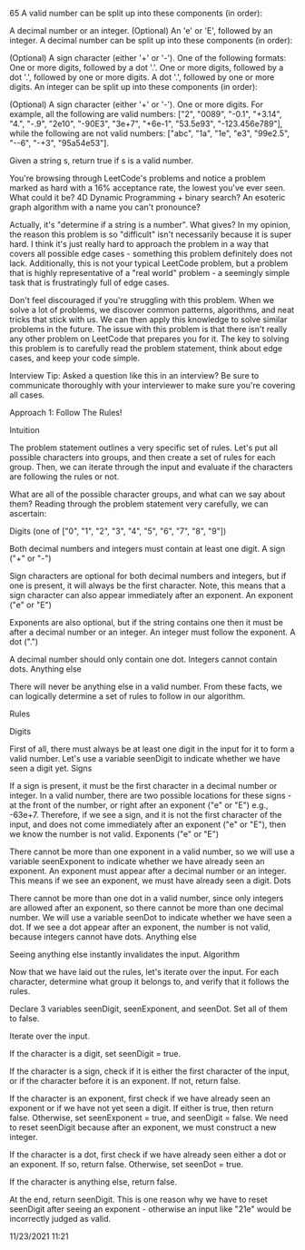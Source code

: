 65 A valid number can be split up into these components (in order):

A decimal number or an integer.
(Optional) An 'e' or 'E', followed by an integer.
A decimal number can be split up into these components (in order):

(Optional) A sign character (either '+' or '-').
One of the following formats:
One or more digits, followed by a dot '.'.
One or more digits, followed by a dot '.', followed by one or more digits.
A dot '.', followed by one or more digits.
An integer can be split up into these components (in order):

(Optional) A sign character (either '+' or '-').
One or more digits.
For example, all the following are valid numbers: ["2", "0089", "-0.1", "+3.14", "4.", "-.9", "2e10", "-90E3", "3e+7", "+6e-1", "53.5e93", "-123.456e789"], while the following are not valid numbers: ["abc", "1a", "1e", "e3", "99e2.5", "--6", "-+3", "95a54e53"].

Given a string s, return true if s is a valid number.

You're browsing through LeetCode's problems and notice a problem marked as hard with a 16% acceptance rate, the lowest you've ever seen. What could it be? 4D Dynamic Programming + binary search? An esoteric graph algorithm with a name you can't pronounce?

Actually, it's "determine if a string is a number". What gives? In my opinion, the reason this problem is so "difficult" isn't necessarily because it is super hard. I think it's just really hard to approach the problem in a way that covers all possible edge cases - something this problem definitely does not lack. Additionally, this is not your typical LeetCode problem, but a problem that is highly representative of a "real world" problem - a seemingly simple task that is frustratingly full of edge cases.

Don't feel discouraged if you're struggling with this problem. When we solve a lot of problems, we discover common patterns, algorithms, and neat tricks that stick with us. We can then apply this knowledge to solve similar problems in the future. The issue with this problem is that there isn't really any other problem on LeetCode that prepares you for it. The key to solving this problem is to carefully read the problem statement, think about edge cases, and keep your code simple.

Interview Tip: Asked a question like this in an interview? Be sure to communicate thoroughly with your interviewer to make sure you're covering all cases.

Approach 1: Follow The Rules!

Intuition

The problem statement outlines a very specific set of rules. Let's put all possible characters into groups, and then create a set of rules for each group. Then, we can iterate through the input and evaluate if the characters are following the rules or not.

What are all of the possible character groups, and what can we say about them? Reading through the problem statement very carefully, we can ascertain:

Digits (one of ["0", "1", "2", "3", "4", "5", "6", "7", "8", "9"])

Both decimal numbers and integers must contain at least one digit.
A sign ("+" or "-")

Sign characters are optional for both decimal numbers and integers, but if one is present, it will always be the first character. Note, this means that a sign character can also appear immediately after an exponent.
An exponent ("e" or "E")

Exponents are also optional, but if the string contains one then it must be after a decimal number or an integer.
An integer must follow the exponent.
A dot (".")

A decimal number should only contain one dot. Integers cannot contain dots.
Anything else

There will never be anything else in a valid number.
From these facts, we can logically determine a set of rules to follow in our algorithm.

Rules

Digits

First of all, there must always be at least one digit in the input for it to form a valid number. Let's use a variable seenDigit to indicate whether we have seen a digit yet.
Signs

If a sign is present, it must be the first character in a decimal number or integer. In a valid number, there are two possible locations for these signs - at the front of the number, or right after an exponent ("e" or "E") e.g., -63e+7. Therefore, if we see a sign, and it is not the first character of the input, and does not come immediately after an exponent ("e" or "E"), then we know the number is not valid.
Exponents ("e" or "E")

There cannot be more than one exponent in a valid number, so we will use a variable seenExponent to indicate whether we have already seen an exponent.
An exponent must appear after a decimal number or an integer. This means if we see an exponent, we must have already seen a digit.
Dots

There cannot be more than one dot in a valid number, since only integers are allowed after an exponent, so there cannot be more than one decimal number. We will use a variable seenDot to indicate whether we have seen a dot.
If we see a dot appear after an exponent, the number is not valid, because integers cannot have dots.
Anything else

Seeing anything else instantly invalidates the input.
Algorithm

Now that we have laid out the rules, let's iterate over the input. For each character, determine what group it belongs to, and verify that it follows the rules.

Declare 3 variables seenDigit, seenExponent, and seenDot. Set all of them to false.

Iterate over the input.

If the character is a digit, set seenDigit = true.

If the character is a sign, check if it is either the first character of the input, or if the character before it is an exponent. If not, return false.

If the character is an exponent, first check if we have already seen an exponent or if we have not yet seen a digit. If either is true, then return false. Otherwise, set seenExponent = true, and seenDigit = false. We need to reset seenDigit because after an exponent, we must construct a new integer.

If the character is a dot, first check if we have already seen either a dot or an exponent. If so, return false. Otherwise, set seenDot = true.

If the character is anything else, return false.

At the end, return seenDigit. This is one reason why we have to reset seenDigit after seeing an exponent - otherwise an input like "21e" would be incorrectly judged as valid.

11/23/2021 11:21